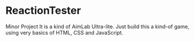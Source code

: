 # ReactionTester
Minor Project
It is a kind of AimLab Ultra-lite.
Just build this a kind-of game, using very basics of HTML, CSS and JavaScript.
